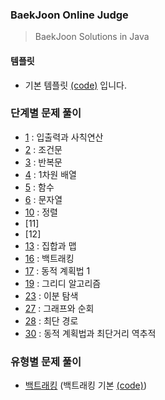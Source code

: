 ### BaekJoon Online Judge

> BaekJoon Solutions in Java

#### 템플릿

* 기본 템플릿 [(code)](./Main.java) 입니다.


### 단계별 문제 풀이

 * [1](/1) : 입출력과 사칙연산
 * [2](/2) : 조건문
 * [3](/3) : 반복문
 * [4](/4) : 1차원 배열
 * [5](/5) : 함수
 * [6](/6) : 문자열
 * [10](/10) : 정렬
 * [11]
 * [12]
 * [13](/13) : 집합과 맵  
 * [16](/16) : 백트래킹 
 * [17](/17) : 동적 계획법 1
 * [19](/19) : 그리디 알고리즘
 * [23](/23) : 이분 탐색
 * [27](/27) : 그래프와 순회
 * [28](/28) : 최단 경로
 * [30](/30) : 동적 계획법과 최단거리 역추적
 
 
 
### 유형별 문제 풀이
 * [백트래킹](/백트래킹) (백트래킹 기본 [(code)](백트래킹/basic_dfs.java))
